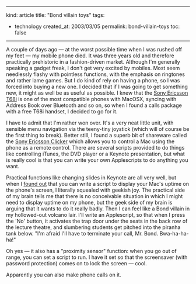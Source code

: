 -----
kind: article
title: "Bond villain toys"
tags:
- technology
created_at: 2003/03/05
permalink: bond-villain-toys
toc: false
-----

<p>A couple of days ago &mdash; at the worst possible time when I was rushed off my feet &mdash; my mobile phone died. It was three years old and therefore practically prehistoric in a fashion-driven market. Although I'm generally speaking a gadget freak, I don't get very excited by mobiles. Most seem needlessly flashy with pointless functions, with the emphasis on ringtones and rather lame games. But I do kind of rely on having a phone, so I was forced into buying a new one. I decided that if I was going to get something new, it might as well be as useful as possible. I knew that the <a href="http://www.sonyericsson.com/uk/spg.jsp?page=start">Sony Ericsson T68i</a> is one of the most compatible phones with MacOSX, syncing with Address Book over Bluetooth and so on, so when I found a calls package with a free T68i handset, I decided to go for it.</p>

<p>I have to admit that I'm rather won over. It's a very neat little unit, with sensible menu navigation via the teeny-tiny joystick (which will of course be the first thing to break). Better still, I found a superb bit of shareware called the <a href="http://www.sonyericsson.com/uk/spg.jsp?page=start">Sony Ericsson Clicker</a> which allows you to control a Mac using the phone as a remote control. There are several scripts provided to do things like controlling iTunes, the DVD player or a Keynote presentation, but what is really cool is that you can write your own Applescripts to do anything you want.</p>

<p>Practical functions like changing slides in Keynote are all very well, but when I <a href="http://www.apple.com/applescript/bluetooth/system.html">found out</a> that you can write a script to display your Mac's uptime on the phone's screen, I literally squealed with geekish joy. The practical side of my brain tells me that there is no conceivable situation in which I might need to display uptime on my phone, but the geek side of my brain is arguing that it wants to do it really badly. Then I can feel like a Bond villain in my hollowed-out volcano lair. I'll write an Applescript, so that when I press the 'No' button, it activates the trap door under the seats in the back row of the lecture theatre, and slumbering students get pitched into the piranha tank below. "I'm afraid I'll have to terminate your call, Mr. Bond. Bwa-ha-ha-ha!"</p>

<p>Oh yes &mdash; it also has a "proximity sensor" function: when you go out of range, you can set a script to run. I have it set so that the screensaver (with password protection) comes on to lock the screen &mdash; cool.</p>

<p>Apparently you can also make phone calls on it.</p>
